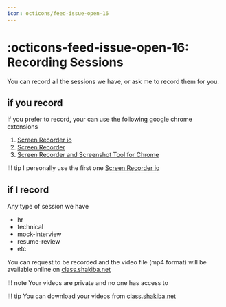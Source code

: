 ```yaml
---
icon: octicons/feed-issue-open-16
---
```


# :octicons-feed-issue-open-16: Recording Sessions

You can record all the sessions we have, or ask me to record them for you.

## if you record

If you prefer to record, your can use the following google chrome extensions

1. [Screen Recorder io](https://chrome.google.com/webstore/detail/screen-recorder/hniebljpgcogalllopnjokppmgbhaden?hl=en)
2. [Screen Recorder](https://chrome.google.com/webstore/detail/screen-recorder/dhopldobnfjeckokfjimfcdagmlhjdce?hl=en)
3. [Screen Recorder and Screenshot Tool for Chrome](https://chromewebstore.google.com/detail/screenshot-screen-recorde/ijejnggjjphlenbhmjhhgcdpehhacaal)

!!! tip
    I personally use the first one [Screen Recorder io](https://chromewebstore.google.com/detail/screen-recorder/hniebljpgcogalllopnjokppmgbhaden?hl=en&pli=1)

## if I record

Any type of session we have 

- hr
- technical
- mock-interview
- resume-review
- etc

You can request to be recorded and the video file (mp4 format) will be available 
online on [class.shakiba.net](https://class.shakiba.net)

!!! note
    Your videos are private and no one has access to

!!! tip
    You can download your videos from [class.shakiba.net](https://class.shakiba.net)
